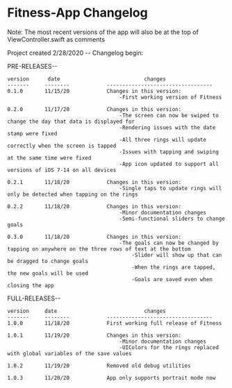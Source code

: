 # Fitness-App Changelog

Note: The most recent versions of the app will also be at the top of ViewController.swift as comments

Project created 2/28/2020 -- Changelog begin:

PRE-RELEASES--

	version		 date							changes
	-------		--------			----------------------------------
	0.1.0		11/15/20			Changes in this version:
										-First working version of Fitness

	0.2.0		11/17/20			Changes in this version:
										-The screen can now be swiped to change the day that data is displayed for
										-Rendering issues with the date stamp were fixed
										-All three rings will update correctly when the screen is tapped
										-Issues with tapping and swiping at the same time were fixed
										-App icon updated to support all versions of iOS 7-14 on all devices

	0.2.1		11/18/20			Changes in this version:
										-Single taps to update rings will only be detected when tapping on the rings

	0.2.2		11/18/20			Changes in this version:
										-Minor documentation changes
										-Semi-functional sliders to change goals

	0.3.0		11/18/20			Changes in this version:
										-The goals can now be changed by tapping on anywhere on the three rows of text at the bottom
											-Slider will show up that can be dragged to change goals
											-When the rings are tapped, the new goals will be used
											-Goals are saved even when closing the app
											

FULL-RELEASES--

	version		date							changes
	-------		--------			----------------------------------
	1.0.0		11/18/20			First working full release of Fitness
	
	1.0.1		11/19/20			Changes in this version:
										-Minor documentation changes
										-UIColors for the rings replaced with global variables of the save values

	1.0.2		11/19/20			Removed old debug utilities
	
	1.0.3		11/20/20			App only supports portrait mode now
